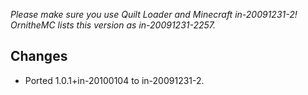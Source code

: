 *Please make sure you use Quilt Loader and Minecraft in-20091231-2!*  
*OrnitheMC lists this version as in-20091231-2257.*  

## Changes  
- Ported 1.0.1+in-20100104 to in-20091231-2.   